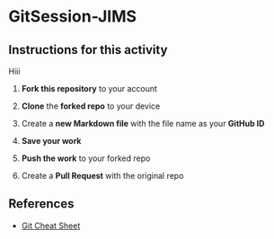 # GitSession-JIMS

## Instructions for this activity

Hiii

1. **Fork this repository** to your account

2. **Clone** the **forked repo** to your device
 
3. Create a **new Markdown file** with the file name as your **GitHub ID**

4. **Save your work**

5. **Push the work** to your forked repo

6. Create a **Pull Request** with the original repo

## References

- [Git Cheat Sheet](https://education.github.com/git-cheat-sheet-education.pdf)
